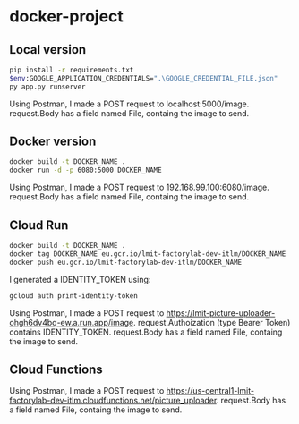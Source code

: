 # docker-project


## Local version

```bash
pip install -r requirements.txt
$env:GOOGLE_APPLICATION_CREDENTIALS=".\GOOGLE_CREDENTIAL_FILE.json"
py app.py runserver
```

Using Postman, I made a POST request to localhost:5000/image.
request.Body has a field named File, containg the image to send.


## Docker version

```bash
docker build -t DOCKER_NAME .
docker run -d -p 6080:5000 DOCKER_NAME
```
Using Postman, I made a POST request to 192.168.99.100:6080/image.
request.Body has a field named File, containg the image to send.


## Cloud Run

```bash
docker build -t DOCKER_NAME .
docker tag DOCKER_NAME eu.gcr.io/lmit-factorylab-dev-itlm/DOCKER_NAME
docker push eu.gcr.io/lmit-factorylab-dev-itlm/DOCKER_NAME
```

I generated a IDENTITY_TOKEN using:

```bash
gcloud auth print-identity-token
```
Using Postman, I made a POST request to https://lmit-picture-uploader-ohgh6dv4bq-ew.a.run.app/image.
request.Authoization (type Bearer Token) contains IDENTITY_TOKEN.
request.Body has a field named File, containg the image to send.

## Cloud Functions

Using Postman, I made a POST request to https://us-central1-lmit-factorylab-dev-itlm.cloudfunctions.net/picture_uploader.
request.Body has a field named File, containg the image to send.
